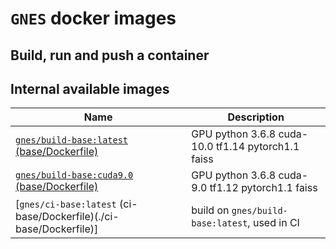 # `GNES` docker images

## Build, run and push a container


## Internal available images

| Name | Description |
|---|---|
|[`gnes/build-base:latest` (base/Dockerfile)](./base/Dockerfile)  | GPU python 3.6.8 cuda-10.0 tf1.14 pytorch1.1 faiss|
|[`gnes/build-base:cuda9.0` (base/Dockerfile)](https://github.com/gnes-ai/docker/blob/cuda9/base/Dockerfile)  | GPU python 3.6.8 cuda-9.0 tf1.12 pytorch1.1 faiss|
|[`gnes/ci-base:latest` (ci-base/Dockerfile)(./ci-base/Dockerfile)]   | build on `gnes/build-base:latest`, used in CI |

